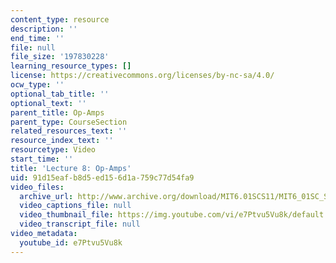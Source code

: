 ```yaml
---
content_type: resource
description: ''
end_time: ''
file: null
file_size: '197830228'
learning_resource_types: []
license: https://creativecommons.org/licenses/by-nc-sa/4.0/
ocw_type: ''
optional_tab_title: ''
optional_text: ''
parent_title: Op-Amps
parent_type: CourseSection
related_resources_text: ''
resource_index_text: ''
resourcetype: Video
start_time: ''
title: 'Lecture 8: Op-Amps'
uid: 91d15eaf-b8d5-ed15-6d1a-759c77d54fa9
video_files:
  archive_url: http://www.archive.org/download/MIT6.01SCS11/MIT6_01SC_S11_lec08_300k.mp4
  video_captions_file: null
  video_thumbnail_file: https://img.youtube.com/vi/e7Ptvu5Vu8k/default.jpg
  video_transcript_file: null
video_metadata:
  youtube_id: e7Ptvu5Vu8k
---
```

